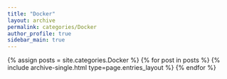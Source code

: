 ```yaml
---
title: "Docker"
layout: archive
permalink: categories/Docker
author_profile: true
sidebar_main: true
---
```



{% assign posts = site.categories.Docker %}
{% for post in posts %} {% include archive-single.html type=page.entries_layout %} {% endfor %}
